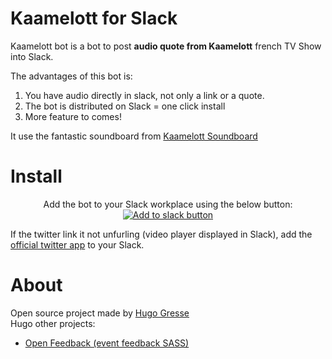 # Kaamelott for Slack

Kaamelott bot is a bot to post **audio quote from Kaamelott** french TV Show into Slack. 

The advantages of this bot is: 
1. You have audio directly in slack, not only a link or a quote. 
2. The bot is distributed on Slack = one click install
3. More feature to comes!

It use the fantastic soundboard from [Kaamelott Soundboard](https://github.com/2ec0b4/kaamelott-soundboard)

# Install

<p align="center">
Add the bot to your Slack workplace using the below button:  <br/>
  <a href="https://slack.com/oauth/v2/authorize?client_id=89232678994.1064034348338&scope=commands"><img src="https://platform.slack-edge.com/img/add_to_slack.png" alt="Add to slack button"/></a>
</p>

If the twitter link it not unfurling (video player displayed in Slack), add the [official twitter app](https://comm-montpellier.slack.com/apps/A0F7XDW93-twitter?next_id=0) to your Slack. 

# About
Open source project made by [Hugo Gresse](https://hugo.gresse.io)  
Hugo other projects:
- [Open Feedback (event feedback SASS)](https://openfeedback.io/)
